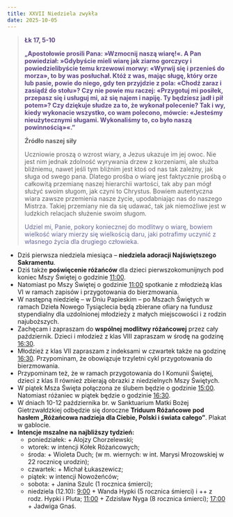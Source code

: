 ```yaml
---
title: XXVII Niedziela zwykła
date: 2025-10-05
---
```


> **<span style="color: #5D4587;">Łk 17, 5-10 </span>**
>
> **<span style="color: #5D4587;">„Apostołowie prosili Pana: »Wzmocnij naszą wiarę!«. A Pan powiedział: »Gdybyście mieli wiarę jak ziarno gorczycy i powiedzielibyście temu krzewowi morwy: «Wyrwij się i przenieś do morza», to by was posłuchał. Któż z was, mając sługę, który orze lub pasie, powie do niego, gdy ten przyjdzie z pola: «Chodź zaraz i zasiądź do stołu»? Czy nie powie mu raczej: «Przygotuj mi posiłek, przepasz się i usługuj mi, aż się najem i napiję. Ty będziesz jadł i pił potem»? Czy dziękuje słudze za to, że wykonał polecenie? Tak i wy, kiedy wykonacie wszystko, co wam polecono, mówcie: «Jesteśmy nieużytecznymi sługami. Wykonaliśmy to, co było naszą powinnością»«.”</span>**
>
>
>
> **Źródło naszej siły**
>
> Uczniowie proszą o wzrost wiary, a Jezus ukazuje im jej owoc. Nie jest nim jednak zdolność wyrywania drzew z korzeniami, ale służba bliźniemu, nawet jeśli tym bliźnim jest ktoś od nas tak zależny, jak sługa od swego pana. Dlatego prośba o wiarę jest faktycznie prośbą o całkowitą przemianę naszej hierarchii wartości, tak aby pan mógł służyć swoim sługom, jak czyni to Chrystus. Bowiem autentyczna wiara zawsze przemienia nasze życie, upodabniając nas do naszego Mistrza. Takiej przemiany nie da się udawać, tak jak niemożliwe jest w ludzkich relacjach służenie swoim sługom.
>
> <span style="color: #666699;">Udziel mi, Panie, pokory koniecznej do modlitwy o wiarę, bowiem wielkość wiary mierzy się wielkością daru, jaki potrafimy uczynić z własnego życia dla drugiego człowieka.
> &nbsp;

- Dziś pierwsza niedziela miesiąca – **niedziela adoracji Najświętszego Sakramentu**.
- Dziś także **poświęcenie różańców** dla dzieci pierwszokomunijnych pod koniec Mszy Świętej o godzinie <u>11:00</u>.
- Natomiast po Mszy Świętej o godzinie <u>11:00</u> spotkanie z młodzieżą klas VI w ramach zapisów i przygotowania do bierzmowania.
- W następną niedzielę – w Dniu Papieskim – po Mszach Świętych w ramach Dzieła Nowego Tysiąclecia będą zbierane ofiary na fundusz stypendialny dla uzdolnionej młodzieży z małych miejscowości i z rodzin najuboższych.
- Zachęcam i zapraszam do **wspólnej modlitwy różańcowej** przez cały październik. Dzieci i młodzież z klas VIII zapraszam w środę na godzinę <u>16:30</u>.
- Młodzież z klas VII zapraszam z indeksami w czwartek także na godzinę <u>16:30</u>. Przypominam, że obowiązuje trzyletni cykl przygotowania do bierzmowania.
- Przypominam też, że w ramach przygotowania do I Komunii Świętej, dzieci z klas II również zbierają obrazki z niedzielnych Mszy Świętych.
- W piątek Msza Święta połączona ze ślubem będzie o godzinie <u>15:00</u>. Natomiast różaniec w piątek będzie o godzinie <u>16:30</u>.
- W dniach 10-12 października br. w Sanktuarium Matki Bożej Gietrzwałdzkiej odbędzie się doroczne **Triduum Różańcowe pod hasłem „Różańcowa nadzieja dla Ciebie, Polski i świata całego”**. Plakat w gablocie.
- **Intencje mszalne na najbliższy tydzień:**
  - poniedziałek: + Alojzy Chorzelewski;
  - wtorek: w intencji Kółek Różańcowych;
  - środa: + Wioleta Duch; (w m. wiernych: w int. Marysi Mrozowskiej w 22 rocznicę urodzin);
  - czwartek: + Michał Łukaszewicz;
  - piątek: w intencji Nowożeńców;
  - sobota: + Janina Szulc (1 rocznica śmierci);
  - niedziela (12.10): <u>9:00</u> + Wanda Hypki (5 rocznica śmierci) i ++ z rodz. Hypki i Pluta; <u>11:00</u> + Zdzisław Nyga (8 rocznica śmierci); <u>17:00</u> + Jadwiga Gnaś.


